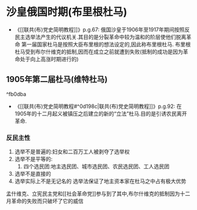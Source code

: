 # 沙皇俄国时期(布里根杜马)
- 《[[联共(布)党史简明教程]]》p.g.67:
  俄国沙皇于1906年至1917年期间按照反民主选举法产生的代议机关.其目的是分裂革命中较为温和的阶层使他们脱离革命
  第一届国家杜马是按照大臣布里根的想法设定的,因此称布里根杜马.
  布里根杜马受到布尔什维克的抵制,因而在成立之前就遭到失败(抵制的成功是因为革命处于向上高涨时期进行的)

## 1905年第二届杜马(维特杜马)
^fb0dba
- 《[[联共(布)党史简明教程#^0d198c|联共(布)党史简明教程]]》p.g.92:
在1905年的十二月起义被镇压之后建立的新的“立法”杜马.目的是引诱农民离开革命.
### 反民主性
1. 选举不是普遍的:妇女和二百万工人被剥夺了选举权
2. 选举不是平等的:
	1. 四个选民团:地主选民团、城市选民团、农民选民团、工人选民团
3. 选举不是直接的
4. 选举实际上不是无记名的
选举法保证了地主资本家在杜马之中占有极大优势

孟什维克、立宪民主党和[[社会革命党]]参与到了其中,布尔什维克的抵制因为十二月革命的失败而只破坏了它的威信
